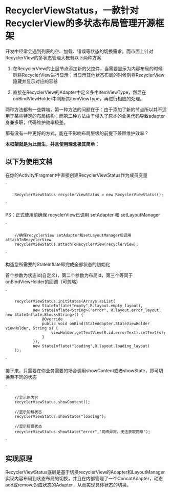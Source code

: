 # RecyclerViewStatus，一款针对RecyclerView的多状态布局管理开源框架


开发中经常会遇到列表的空、加载、错误等状态的切换需求。而市面上针对RecyclerView的多状态管理大概有以下两种方案

1. 在RecyclerView的上层节点添加新的父控件，当需要显示为内容布局的时候则将RecyclerView进行显示；当显示其他状态布局的时候则将RecyclerView隐藏并显示对应的容器

2. 直接在RecyclerView的Adapter中定义多中itemViewType，然后在onBindViewHolder中判断其itemViewType，再进行相应的处理。

两种方法都有一些弊端，第一种方法的问题在于：由于添加了新的节点所以并不适用于某些特定的布局结构；而第二种方法由于侵入了原本的业务代码导致adapter身兼多职，代码维护效率极差。

那有没有一种更好的方式，能在不影响布局层级的前提下兼顾维护效率？

**本框架就是为此而生，并且使用理念极其简单：**



## 以下为使用文档

在你的Activity/Fragment中直接创建RecyclerViewStatus作为成员变量

`

        RecyclerViewStatus recyclerViewStatus = new RecyclerViewStatus();
`

PS：正式使用前确保 recyclerView已调用 setAdapter 和 setLayoutManager

`

        //确保recyclerView setAdapter和setLayoutManager后调用attachToRecyclerView
        recyclerViewStatus.attachToRecyclerView(recyclerView);
`

构造您所需要的StateInflate即完成全部状态的初始化

首个参数为状态id(自定义)，第二个参数为布局id，第三个等同于onBindViewHolder的回调（可忽略）

`

        recyclerViewStatus.initStates(Arrays.asList(
                new StateInflate("empty",R.layout.empty_layout),
                new StateInflate<String>("error", R.layout.error_layout, new StateInflate.Block<String>() {
                    @Override
                    public void onBind(StateAdapter.StateViewHolder viewHolder, String s) {
                        viewHolder.getTextView(R.id.errorText).setText(s);
                    }
                }),
                new StateInflate("loading",R.layout.loading_layout)
        ));
`

接下来，只需要在你业务需要的场合调用showContent或者showState，即可切换至不同的状态

`

        //显示原内容
        recyclerViewStatus.showContent();

        //显示加载状态
        recyclerViewStatus.showState("loading");
        
        //显示错误状态
        recyclerViewStatus.showState("error","网络异常，无法获取网络");
`

## 实现原理

RecyclerViewStatus底层是基于切换recyclerView的Adapter和LayoutManager实现内容布局到状态布局的切换，并且在内部管理了一个ConcatAdapter，动态add或remove对应状态的Adapter，从而实现具体状态的切换。
